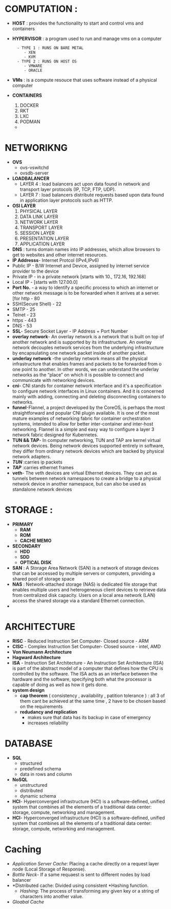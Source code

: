 # COMPUTATION :
- **HOST** : provides the functionality to start and control vms and containers
- **HYPERVISOR** : a program used to run and manage vms on a computer

        - TYPE 1 : RUNS ON BARE METAL
           - XEN
           - KVM
        - TYPE 2 : RUNS ON HOST OS
           - VMWARE
           - ORACLE
 - **VMs** : is a compute resouce that uses software instead of a physical computer 
- **CONTAINERS**
   1. DOCKER
   2. RKT
   3. LXC
   4. PODMAN
  - 
 # NETWORIKNG
 - **OVS**
   - ovs-vswitchd
   - ovsdb-server
 - **LOADBALANCER**
   - LAYER 4 : load balancers act upon data found in network and transport layer protocols (IP, TCP, FTP, UDP).
   - LAYER 7 : load balancers distribute requests based upon data found in application layer protocols such as HTTP.
- **OSI LAYER**
  1. PHYSICAL LAYER
  2. DATA LINK LAYER
  3. NETWORK LAYER
  4. TRANSPORT LAYER
  5. SESSION LAYER
  6. PRESENTATION LAYER
  7. APPLICATION LAYER 
-  **DNS** : turns domain names into IP addresses, which allow browsers to get to websites and other internet resources.
-   **IP Addresss**- Internet Protcol (IPv4,IPv6)
 - Public IP - B/W Internet and Device, assigned by internet service provider to the device
 - Private IP - in a private network [starts with 10., 172.16, 192.168]
 - Local IP - [starts with 127.00.0]
- **Port No.** - a way to identify a specific process to which an internet or other network message is to be forwarded when it arrives at a server.[for http - 80
 - SSH(Secure Shell) - 22
 - SMTP - 25  
 - Telnet - 23
 - https - 443
 - DNS - 53
-  **SSL**- Secure Socket Layer - IP Address + Port Number
-  **overlay network**- An overlay network is a network that is built on top of another network and is supported by its infrastructure. An overlay network decouples network services from the underlying infrastructure by encapsulating one network packet inside of another packet.
-  **underlay network** -the underlay network means all the physical infrastructure that enables frames and packets to be forwarded from o one point to another. In other words, we can understand the underlay networks as the “place” on which it is possible to connect and communicate with networking devices.
-  **cni**- CNI stands for container network interface and it's a specification to configure network interfaces in Linux containers. And it is concerned mainly with adding, connecting and deleting disconnecting containers to networks.
-  **funnel**-Flannel, a project developed by the CoreOS, is perhaps the most straightforward and popular CNI plugin available. It is one of the most mature examples of networking fabric for container orchestration systems, intended to allow for better inter-container and inter-host networking. Flannel is a simple and easy way to configure a layer 3 network fabric designed for Kubernetes.
-  **TUN && TAP**- In computer networking, TUN and TAP are kernel virtual network devices. Being network devices supported entirely in software, they differ from ordinary network devices which are backed by physical network adapters.
  - ***TUN*** :carries ip packets 
  - ***TAP*** :carries ethernet frames
- **veth**- The veth devices are virtual Ethernet devices. They can act as tunnels between network namespaces to create a bridge to a physical network device in another namespace, but can also be used as standalone network devices

# STORAGE :
- **PRIMARY**
  - **RAM**
  - **ROM**
  - **CACHE MEMO**
- **SECONDARY**
  - **HDD**
  - **SDD**
  - **OPTICAL DISK**
- **SAN** : A Storage Area Network (SAN) is a network of storage devices that can be accessed by multiple servers or computers, providing a shared pool of storage space
- **NAS** : Network-attached storage (NAS) is dedicated file storage that enables multiple users and heterogeneous client devices to retrieve data from centralized disk capacity. Users on a local area network (LAN) access the shared storage via a standard Ethernet connection.
- 

# ARCHITECTURE
- **RISC** - Reduced Instruction Set Computer- Closed source - ARM
-  **CISC** - Complex Instruction Set Computer- Closed source - intel, AMD
-  **Von Neumann Architecture**
-  **Hagward Architecture** 
- **ISA** - Instruction Set Architecture - An Instruction Set Architecture (ISA) is part of the abstract model of a computer that defines how the CPU is controlled by the software. The ISA acts as an interface between the hardware and the software, specifying both what the processor is capable of doing as well as how it gets done.
- **system design**
  - **cap theorem** ( consistency , availability , patition tolerance ) : all 3 of them cant be achieved at the same time , 2 have to be chosen based on the requirements
  - **redudancy and replication**
    - makes sure that data has its backup in case of emergency
    - increases reliability

# DATABASE 
- **SQL**
  - structured
  - predefined schema
  - data in rows and column
- **NoSQL**
  - unstructured
  - distributed
  - dynamic schema
-  **HCI**- Hyperconverged infrastructure (HCI) is a software-defined, unified system that combines all the elements of a traditional data center: storage, compute, networking and management.
-  **HCI**- Hyperconverged infrastructure (HCI) is a software-defined, unified system that combines all the elements of a traditional data center: storage, compute, networking and management.

# Caching
- *Application Server Cache*: Placing a cache directly on a request layer node (Local Storage of Response).
- *Bottle Neck*- If a same requaest is sent to different nodes by load balancer
- *Distributed cache: Divided using consistent *Hashing function.
  - *Hashing*: The process of transforming any given key or a string of characters into another value.  
- *Gloabal Cache*





     
